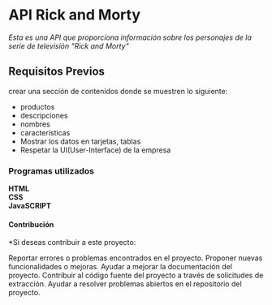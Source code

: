 # API  Rick and Morty

*Esta es una API que proporciona información sobre los personajes de la serie de 
televisión "Rick and Morty"*

## Requisitos Previos
crear una sección de contenidos donde se muestren lo siguiente:
 * productos 
 * descripciones 
 * nombres  
 * características
 * Mostrar los datos en tarjetas, tablas
* Respetar la UI(User-Interface) de la empresa
### Programas utilizados
**HTML**   
**CSS**  
**JavaSCRIPT**
#### Contribución
*Si deseas contribuir a este proyecto:

Reportar errores o problemas encontrados en el proyecto.
Proponer nuevas funcionalidades o mejoras.
Ayudar a mejorar la documentación del proyecto.
Contribuir al código fuente del proyecto a través de solicitudes de extracción.
Ayudar a resolver problemas abiertos en el repositorio del proyecto.

